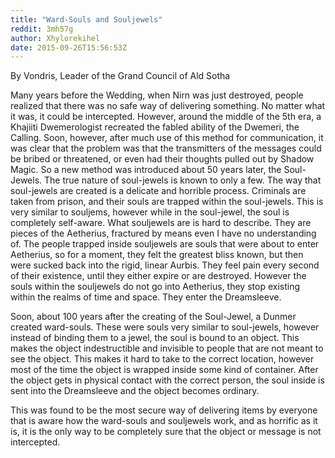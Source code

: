 ```yaml
---
title: "Ward-Souls and Souljewels"
reddit: 3mh57g
author: Xhylorekihel
date: 2015-09-26T15:56:53Z
---
```


By Vondris, Leader of the Grand Council of Ald Sotha


Many years before the Wedding, when Nirn was just destroyed, people realized that there was no safe way of delivering something. No matter what it was, it could be intercepted. However, around the middle of the 5th era, a Khajiiti Dwemerologist recreated the fabled ability of the Dwemeri, the Calling. Soon, however, after much use of this method for communication, it was clear that the problem was that the transmitters of the messages could be bribed or threatened, or even had their thoughts pulled out by Shadow Magic. So a new method was introduced about 50 years later, the Soul-Jewels. The true nature of soul-jewels is known to only a few. The way that soul-jewels are created is a delicate and horrible process. Criminals are taken from prison, and their souls are trapped within the soul-jewels. This is very similar to souljems, however while in the soul-jewel, the soul is completely self-aware. What souljewels are is hard to describe. They are pieces of the Aetherius, fractured by means even I have no understanding of. The people trapped inside souljewels are souls that were about to enter Aetherius, so for a moment, they felt the greatest bliss known, but then were sucked back into the rigid, linear Aurbis. They feel pain every second of their existence, until they either expire or are destroyed. However the souls within the souljewels do not go into Aetherius, they stop existing within the realms of time and space. They enter the Dreamsleeve.


Soon, about 100 years after the creating of the Soul-Jewel, a Dunmer created ward-souls. These were souls very similar to soul-jewels, however instead of binding them to a jewel, the soul is bound to an object. This makes the object indestructible and invisible to people that are not meant to see the object. This makes it hard to take to the correct location, however most of the time the object is wrapped inside some kind of container. After the object gets in physical contact with the correct person, the soul inside is sent into the Dreamsleeve and the object becomes ordinary.


This was found to be the most secure way of delivering items by everyone that is aware how the ward-souls and souljewels work, and as horrific as it is, it is the only way to be completely sure that the object or message is not intercepted.
